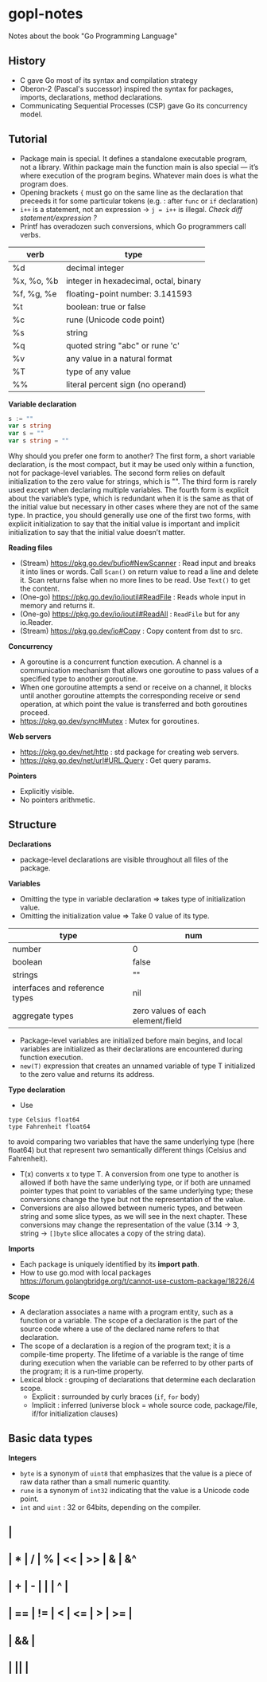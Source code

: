 # gopl-notes
Notes about the book "Go Programming Language"

## History
- C gave Go most of its syntax and compilation strategy
- Oberon-2 (Pascal's successor) inspired the syntax for packages, imports, declarations, method declarations.
- Communicating Sequential Processes (CSP) gave Go its concurrency model.

## Tutorial
- Package main is special. It defines a standalone executable program, not a library. Within
package main the function main is also special — it’s where execution of the program begins.
Whatever main does is what the program does.
- Opening brackets `{` must go on the same line as the declaration that preceeds it for some particular tokens (e.g. : after `func` or `if` declaration)
- `i++` is a statement, not an expression -> `j = i++` is illegal. _Check diff statement/expression ?_
 - Printf has overadozen such conversions, which Go programmers call verbs.

|verb       | type                                    |
|-----------|-------------------------------------------
| %d         | decimal integer                        |
| %x, %o, %b | integer in hexadecimal, octal, binary  |
| %f, %g, %e | floating-point number: 3.141593        |
| %t         | boolean: true or false                 |
| %c         | rune (Unicode code point)              |
| %s         | string                                 |
| %q         | quoted string "abc" or rune 'c'        |
| %v         | any value in a natural format          |
| %T         | type of any value                      |
| %%         | literal percent sign (no operand)      |

**Variable declaration**
```go
s := ""
var s string
var s = ""
var s string = ""
```
Why should you prefer one form to another? The first form, a short variable declaration, is the most compact, but it may be used only within a function, not for package-level variables. The second form relies on default initialization to the zero value for strings, which is "". The third form is rarely used except when declaring multiple variables. The fourth form is explicit about the variable’s type, which is redundant when it is the same as that of the initial value but necessary in other cases where they are not of the same type. In practice, you should generally use one of the first two forms, with explicit initialization to say that the initial value is important and implicit initialization to say that the initial value doesn’t matter.

**Reading files**
  - (Stream) https://pkg.go.dev/bufio#NewScanner : Read input and breaks it into lines or words. Call `Scan()` on return value to read a line and delete it. Scan returns false when no more lines to be read. Use `Text()` to get the content.
  - (One-go) https://pkg.go.dev/io/ioutil#ReadFile : Reads whole input in memory and returns it.
  - (One-go) https://pkg.go.dev/io/ioutil#ReadAll : `ReadFile` but for any io.Reader.
  - (Stream) https://pkg.go.dev/io#Copy : Copy content from dst to src.

**Concurrency**
  - A goroutine is a concurrent function execution. A channel is a communication mechanism that allows one goroutine to pass values of a specified type to another goroutine.
  - When one goroutine attempts a send or receive on a channel, it blocks until another goroutine attempts the corresponding receive or send operation, at which point the value is transferred and both goroutines proceed.
  - https://pkg.go.dev/sync#Mutex : Mutex for goroutines.

**Web servers**
  - https://pkg.go.dev/net/http : std package for creating web servers.
  - https://pkg.go.dev/net/url#URL.Query : Get query params.

**Pointers**
  - Explicitly visible.
  - No pointers arithmetic.
  
## Structure

**Declarations**
- package-level declarations are visible throughout all files of the package.

**Variables**
- Omitting the type in variable declaration => takes type of initialization value.
- Omitting the initialization value => Take 0 value of its type.

| type | num |
-------|-------
| number | 0   |
| boolean | false |
| strings | "" |
| interfaces and reference types | nil |
| aggregate types | zero values of each element/field |

- Package-level variables are initialized before main begins, and local variables are initialized as their declarations are encountered during function execution.
- `new(T)` expression that creates an unnamed variable of type T initialized to the zero value and returns its address.

**Type declaration**
- Use

```golang
type Celsius float64
type Fahrenheit float64
```

to avoid comparing two variables that have the same underlying type (here float64) but that represent two semantically different things (Celsius and Fahrenheit).

- T(x) converts x to type T. A conversion from one type to another is allowed if both have the same underlying type, or if both are unnamed pointer types that point to variables of the same underlying type; these conversions change the type but not the representation of the value.
- Conversions are also allowed between numeric types, and between string and some slice types, as we will see in the next chapter. These conversions may change the representation of the value (3.14 -> 3, string -> `[]byte` slice allocates a copy of the string data).

**Imports**
- Each package is uniquely identified by its **import path**.
- How to use go.mod with local packages https://forum.golangbridge.org/t/cannot-use-custom-package/18226/4


**Scope**
- A declaration associates a name with a program entity, such as a function or a variable. The scope of a declaration is the part of the source code where a use of the declared name refers to that declaration.
- The scope of a declaration is a region of the program text; it is a compile-time property. The lifetime of a variable is the range of time during execution when the variable can be referred to by other parts of the program; it is a run-time property.
- Lexical block : grouping of declarations that determine each declaration scope.
  - Explicit : surrounded by curly braces (`if`, `for` body)
  - Implicit : inferred (universe block = whole source code, package/file, if/for initialization clauses)

## Basic data types

**Integers**
- `byte` is a synonym of `uint8` that emphasizes that the value is a piece of raw data rather than a small numeric quantity.
- `rune` is a synonym of `int32` indicating that the value is a Unicode code point.
- `int` and `uint` : 32 or 64bits, depending on the compiler.

|
------------------------------
| * | / | % | << | >> | & | &^
------------------------------
| + | - | | | ^ |
------------------------------
| == | != | < | <= | > | >= |
------------------------------
| && |
------------------------------
| || |
------------------------------
